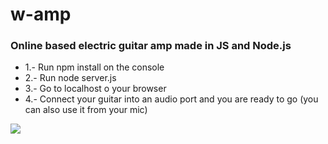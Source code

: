 <h1>w-amp</h1>
<h3>Online based electric guitar amp made in JS and Node.js</h3>

<ul>
<li>1.- Run npm install on the console</li>
<li>2.- Run node server.js</li>
<li>3.- Go to localhost o your browser</li>
<li>4.- Connect your guitar into an audio port and you are ready to go (you can also use it from your mic)</li>
</ul>

![](imgs/demo.png)
